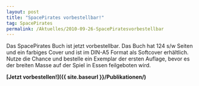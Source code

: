```yaml
---
layout: post
title: "SpacePirates vorbestellbar!"
tag: SpacePirates
permalink: /Aktuelles/2010-09-26-SpacePiratesvorbestellbar
---
```


Das SpacePirates Buch ist jetzt vorbestellbar. Das Buch hat 124 s/w Seiten und ein farbiges Cover und ist im DIN-A5 Format als Softcover erhältlich. Nutze die Chance und bestelle ein Exemplar der ersten Auflage, bevor es der breiten Masse auf der Spiel in Essen feilgeboten wird.

**[Jetzt vorbestellen!]({{ site.baseurl }}/Publikationen/)**
